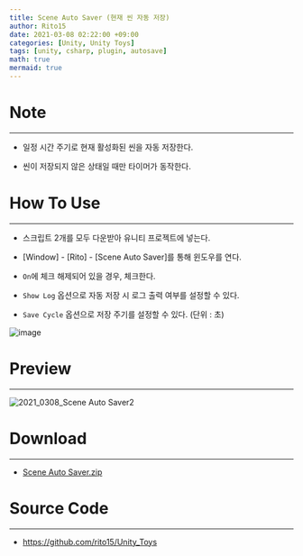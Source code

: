 ```yaml
---
title: Scene Auto Saver (현재 씬 자동 저장)
author: Rito15
date: 2021-03-08 02:22:00 +09:00
categories: [Unity, Unity Toys]
tags: [unity, csharp, plugin, autosave]
math: true
mermaid: true
---
```


# Note
---
- 일정 시간 주기로 현재 활성화된 씬을 자동 저장한다.

- 씬이 저장되지 않은 상태일 때만 타이머가 동작한다.


# How To Use
---
- 스크립트 2개를 모두 다운받아 유니티 프로젝트에 넣는다.
- [Window] - [Rito] - [Scene Auto Saver]를 통해 윈도우를 연다.

- `On`에 체크 해제되어 있을 경우, 체크한다.
- `Show Log` 옵션으로 자동 저장 시 로그 출력 여부를 설정할 수 있다.
- `Save Cycle` 옵션으로 저장 주기를 설정할 수 있다. (단위 : 초)

![image](https://user-images.githubusercontent.com/42164422/110249420-62e84a80-7fb9-11eb-81a2-c61770d936cd.png)



# Preview
---

![2021_0308_Scene Auto Saver2](https://user-images.githubusercontent.com/42164422/110287071-48e65080-8029-11eb-8832-80ba04d7816e.gif)



# Download
---
- [Scene Auto Saver.zip](https://github.com/rito15/Images/files/6099540/Scene.Auto.Saver.zip)



# Source Code
---
- <https://github.com/rito15/Unity_Toys>

